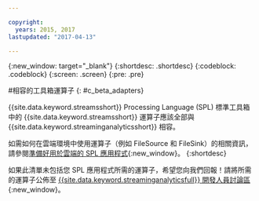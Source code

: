 ```yaml
---

copyright:
  years: 2015, 2017
lastupdated: "2017-04-13"

---
```


<!-- Attribute definitions -->
{:new_window: target="_blank"}
{:shortdesc: .shortdesc}
{:codeblock: .codeblock}
{:screen: .screen}
{:pre: .pre}

#相容的工具箱運算子
{: #c_beta_adapters}

{{site.data.keyword.streamsshort}} Processing Language (SPL) 標準工具箱中的 {{site.data.keyword.streamsshort}} 運算子應該全部與 {{site.data.keyword.streaminganalyticsshort}} 相容。

如需如何在雲端環境中使用運算子（例如 FileSource 和 FileSink）的相關資訊，請參閱[準備好用於雲端的 SPL 應用程式](https://developer.ibm.com/streamsdev/docs/getting-spl-application-ready-cloud/){:new_window}。
{:shortdesc}

如果此清單未包括您 SPL 應用程式所需的運算子，希望您向我們回報！請將所需的運算子公佈至 [{{site.data.keyword.streaminganalyticsfull}} 開發人員討論區](https://developer.ibm.com/answers/topics/streaming-analytics.html){:new_window}。
